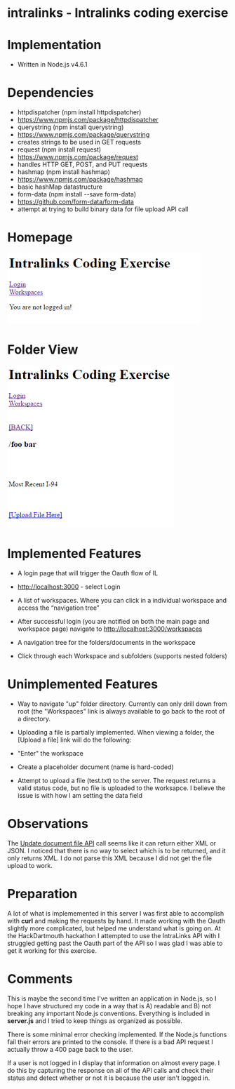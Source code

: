 # intralinks - Intralinks coding exercise

# Implementation
- Written in Node.js v4.6.1

# Dependencies 

- httpdispatcher (npm install httpdispatcher)
 - https://www.npmjs.com/package/httpdispatcher
- querystring (npm install querystring)
 - https://www.npmjs.com/package/querystring
 - creates strings to be used in GET requests
- request (npm install request)
 - https://www.npmjs.com/package/request
 - handles HTTP GET, POST, and PUT requests
- hashmap (npm install hashmap)
 - https://www.npmjs.com/package/hashmap
 - basic hashMap datastructure
- form-data (npm install --save form-data)
 - https://github.com/form-data/form-data
 - attempt at trying to build binary data for file upload API call

# Homepage

![Homepage](/homepage.png)

# Folder View

![Folder View](/folderview.png)

# Implemented Features

- A login page that will trigger the Oauth flow of IL
 - [http://localhost:3000](http://localhost:3000) - select Login

- A list of workspaces. Where you can click in a individual workspace and access the “navigation tree”
 - After successful login (you are notified on both the main page and workspace page) navigate to [http://localhost:3000/workspaces](http://localhost:3000/workspaces)
 
-  A navigation tree for the folders/documents in the workspace
 - Click through each Workspace and subfolders (supports nested folders)
 
# Unimplemented Features

- Way to navigate "up" folder directory. Currently can only drill down from root (the "Workspaces" link is always available to go back to the root of a directory.

- Uploading a file is partially implemented. When viewing a folder, the [Upload a file] link will do the following:
 - "Enter" the workspace
 - Create a placeholder document (name is hard-coded)
 - Attempt to upload a file (test.txt) to the server. The request returns a valid status code, but no file is uploaded to the worksapce. I believe the issue is with how I am setting the data field 
 
# Observations

The [Update document file API](https://developers.intralinks.com/swagger/#!/Documents/upload_document_file) call seems like it can return either XML or JSON. I noticed that there is no way to select which is to be returned, and it only returns XML. I do not parse this XML because I did not get the file upload to work.

# Preparation

A lot of what is implememented in this server I was first able to accomplish with **curl** and making the requests by hand. It made working with the Oauth slightly more complicated, but helped me understand what is going on. At the HackDartmouth hackathon I attempted to use the IntraLinks API with I struggled getting past the Oauth part of the API so I was glad I was able to get it working for this exercise.

# Comments

This is maybe the second time I've written an application in Node.js, so I hope I have structured my code in a way that is A) readable and B) not breaking any important Node.js conventions. Everything is included in **server.js** and I tried to keep things as organized as possible.

There is some minimal error checking implemented. If the Node.js functions fail their errors are printed to the console. If there is a bad API request I actually throw a 400 page back to the user.

If a user is not logged in I display that information on almost every page. I do this by capturing the response on all of the API calls and check their status and detect whether or not it is because the user isn't logged in.
